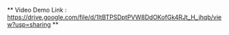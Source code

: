 ** Video Demo Link : https://drive.google.com/file/d/1ltBTPSDptPVW8DdOKofGk4RJt_H_jhqb/view?usp=sharing **
